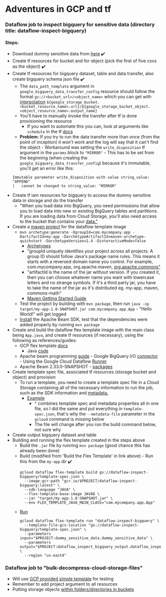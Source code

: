# Adventures in GCP and tf

### Dataflow job to inspect bigquery for sensitive data (directory title: dataflow-inspect-bigquery)

#### Steps:

- Download dummy sensitive data from [here](https://cloud.google.com/architecture/creating-cloud-dlp-de-identification-transformation-templates-pii-dataset#downloading_the_sample_files) ✔️
- Create tf resources for bucket and for object (pick the first of five csvs as the object) ✔️
- Create tf resources for bigquery dataset, table and data transfer, also create bigquery schema json file ✔️
  - The `data_path_template` argument in `google_bigquery_data_transfer_config` resource should follow the format `gs://<bucket_url>/<object_name>` which you can get with [interpolation](https://www.terraform.io/docs/language/expressions/strings.html#interpolation) `${google_storage_bucket.<bucket_resource_name>.url}/${google_storage_bucket_object.<object_resource_name>.output_name}`
  - You'll have to manually invoke the transfer after tf is done provisioning the resource
    - If you want to automate this you can, look at arguments like `schedule` in the tf [docs](https://registry.terraform.io/providers/hashicorp/google/latest/docs/resources/bigquery_data_transfer_config#example-usage---bigquerydatatransfer-config-scheduled-query)
  - **Problem:** If you try to run the data transfer more than once (from the point of inception) it won't work and the log will say that it can't find the object - Workaround was setting the `write_disposition` tf argument in the `params` block to `"MIRROR"` - This has to be set from the beginning (when creating the `google_bigquery_data_transfer_config`) because it's immutable, you'll get an error like this:
  ```
  Immutable parameter write_disposition with value string_value: "APPEND"
  │   cannot be changed to string_value: "MIRROR"
  ```
- Create tf iam resources for bigquery to access the dummy sensitive data in storage and do the transfer
  - "When you load data into BigQuery, you need permissions that allow you to load data into new or existing BigQuery tables and partitions. If you are loading data from Cloud Storage, you'll also need access to the bucket that contains your [data."](https://cloud.google.com/bigquery-transfer/docs/cloud-storage-transfer#required_permissions)
- Create a [maven project](https://maven.apache.org/guides/getting-started/maven-in-five-minutes.html#creating-a-project) for the dataflow template image
  - `mvn archetype:generate -DgroupId=com.mycompany.app -DartifactId=my-app -DarchetypeArtifactId=maven-archetype-quickstart -DarchetypeVersion=1.4 -DinteractiveMode=false`
    - [Archetypes](https://maven.apache.org/guides/introduction/introduction-to-archetypes.html)
    - "groupId uniquely identifies your project across all projects. A group ID should follow Java's package name rules. This means it starts with a reversed domain name you control. For example, com.mycompany.app, org.apache.maven, [org.apache.commons"](https://maven.apache.org/guides/mini/guide-naming-conventions.html#guide-to-naming-conventions-on-groupid-artifactid-and-version)
    - "artifactId is the name of the jar without version. If you created it, then you can choose whatever name you want with lowercase letters and no strange symbols. If it's a third party jar, you have to take the name of the jar as it's distributed eg. my-app, maven, commons-math"
    - [Maven Getting Started Guide](https://maven.apache.org/guides/getting-started/)
  - Test the project by building with `mvn package`, then run `java -cp target/my-app-1.0-SNAPSHOT.jar com.mycompany.app.App` - "Hello World!" will get logged
  - [Install](https://cloud.google.com/dataflow/docs/guides/installing-beam-sdk) the Apache Beam SDK, test that the dependencies were added properly by running `mvn package`
- Create and build the dataflow flex template image with the main class being `App.java`, and create tf resources (if necessary), using the following as references/guides:
  - GCP flex template [docs](https://cloud.google.com/dataflow/docs/guides/templates/using-flex-templates#example-metadata-file)
    - Java [code](https://github.com/GoogleCloudPlatform/java-docs-samples/blob/main/dataflow/flex-templates/streaming_beam_sql/src/main/java/org/apache/beam/samples/StreamingBeamSql.java)
  - Apache beam programming [guide](https://beam.apache.org/documentation/programming-guide/) - Google BigQuery I/O [connector](https://beam.apache.org/documentation/io/built-in/google-bigquery/) - Using the Google Cloud Dataflow [Runner](https://beam.apache.org/documentation/runners/dataflow/)
  - Apache Beam 2.33.0-SNAPSHOT - [packages](https://beam.apache.org/releases/javadoc/2.33.0/index.html)
- Create template spec file, associated tf resources (storage bucket and object) and provision
  - To run a template, you need to create a template spec file in a Cloud Storage containing all of the necessary information to run the job, such as the SDK information and [metadata.](https://cloud.google.com/dataflow/docs/guides/templates/using-flex-templates#creating_a_flex_template)
    - [Example](https://github.com/GoogleCloudPlatform/DataflowTemplates/tree/caa89c63e70ab438f6e4b2517925507391751df7/v2/datastream-to-sql#creating-image-spec)
      - ^ combines template spec and metadata properties all in one file, so I did the same and put everything in `template-spec.json`, that's why the `--metadata-file` parameter in the `gcloud` command is missing below
      - The file will change after you run the build command below, not sure why
- Create output bigquery dataset and table
- Building and running the flex template created in the steps above
  - Build the `.jar` file by running `mvn package` (good chance this has already been done)
  - Build (modified from 'Build the Flex Template' in link above) - Run this from the `my-app` dir ✔️
    ```
    gcloud dataflow flex-template build gs://dataflow-inspect-bigquery/template-spec.json \
      --image-gcr-path "gcr.io/$PROJECT/dataflow-inspect-bigquery:latest" \
      --sdk-language "JAVA" \
      --flex-template-base-image JAVA8 \
      --jar "target/my-app-1.0-SNAPSHOT.jar" \
      --env FLEX_TEMPLATE_JAVA_MAIN_CLASS="com.mycompany.app.App"
    ```
  - [Run](https://cloud.google.com/dataflow/docs/guides/templates/using-flex-templates#running_a_flex_template_pipeline)
    ```
    gcloud dataflow flex-template run "dataflow-inspect-bigquery" \
      --template-file-gcs-location "gs://dataflow-inspect-bigquery/template-spec.json" \
      --parameters input="$PROJECT:dummy_sensitive_data.dummy_sensitive_data" \
      --parameters output="$PROJECT:dataflow_inspect_bigquery_output.dataflow_inspect_bigquery_output" \
      --region "us-east4"
    ```

### Dataflow job to "bulk-decompress-cloud-storage-files"

- Will use [GCP provided simple template](https://cloud.google.com/dataflow/docs/guides/templates/provided-utilities#bulk-decompress-cloud-storage-files) for testing
- Remember to add project argument to all resources
- Putting storage objects [within folders/directories in buckets](https://stackoverflow.com/a/55525770)